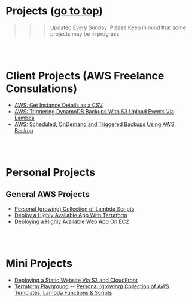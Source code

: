 # Projects <a id=''></a> ([go to top](#top))

> > > Updated Every Sunday: Please Keep in mind that some projects may be in progress

<br>
<br>

# Client Projects (AWS Freelance Consulations)

- [AWS: Get Instance Details as a CSV](https://github.com/temikelani/cheatsheets/tree/main/aws/lambda/ec2/get-instance-details-as-csv)
- [AWS: Triggering DynamoDB Backups With S3 Upload Events Via Lambda](https://github.com/temikelani/s3-event-trigger-ddb-backup)
- [AWS: Scheduled, OnDemand and Triggered Backups Using AWS Backup](https://github.com/temikelani/scheduled-ondemand-aws-backup)

<br>
<br>

# Personal Projects

## General AWS Projects

- [Personal (growing) Collection of Lambda Scripts](https://github.com/temikelani/cheatsheets/tree/main/aws/lambda)
- [Deploy a Highly Available App With Terraform](https://github.com/temikelani/deploy-a-highly-available-app-with-terraform)
- [Deploying a Highly Available Web App On EC2](https://github.com/temikelani/deploy-a-highly-available-webapp-on-ec2)

<br>
<br>

# Mini Projects

- [Deploying a Static Website Via S3 and CloudFront](https://github.com/temikelani/s3-cFront-static-website)
- [Terraform Playground](https://github.com/temikelani/terraform-play-ground)
  -- [Personal (growing) Collection of AWS Templates, Lambda Functions & Scripts](https://github.com/temikelani/cheatsheets/tree/main/aws)

<br><br><br>
